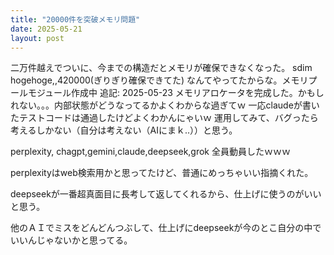 ```yaml
---
title: "20000件を突破メモリ問題"
date: 2025-05-21
layout: post
---
```

二万件越えでついに、今までの構造だとメモリが確保できなくなった。
sdim hogehoge,,420000(ぎりぎり確保できてた)
なんてやってたからな。メモリプールモジュール作成中
追記: 2025-05-23
メモリアロケータを完成した。かもしれない。。。内部状態がどうなってるかよくわからな過ぎてｗ
一応claudeが書いたテストコードは通過したけどよくわかんにゃいｗ
運用してみて、バグったら考えるしかない（自分は考えない（AIにまｋ..））と思う。

perplexity, chagpt,gemini,claude,deepseek,grok 全員動員したｗｗｗ

perplexityはweb検索用かと思ってたけど、普通にめっちゃいい指摘くれた。

deepseekが一番超真面目に長考して返してくれるから、仕上げに使うのがいいと思う。

他のＡＩでミスをどんどんつぶして、仕上げにdeepseekが今のとこ自分の中でいいんじゃないかと思ってる。
